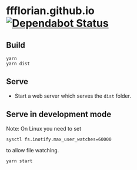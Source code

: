 # ffflorian.github.io [![Dependabot Status](https://api.dependabot.com/badges/status?host=github&repo=ffflorian/ffflorian.github.io)](https://dependabot.com)

## Build
```
yarn
yarn dist
```

## Serve
* Start a web server which serves the `dist` folder.

## Serve in development mode

Note: On Linux you need to set
```
sysctl fs.inotify.max_user_watches=60000
```
to allow file watching.

```
yarn start
```
